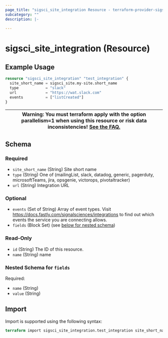 ```yaml
---
page_title: "sigsci_site_integration Resource - terraform-provider-sigsci"
subcategory: ""
description: |-
  
---
```


# sigsci_site_integration (Resource)



## Example Usage

```terraform
resource "sigsci_site_integration" "test_integration" {
  site_short_name = sigsci_site.my-site.short_name
  type            = "slack"
  url             = "https://wat.slack.com"
  events          = ["listCreated"]
}
```

|Warning: You must terraform apply with the option parallelism=1 when using this resource or risk data inconsistencies! [See the FAQ.](https://github.com/signalsciences/terraform-provider-sigsci/blob/main/docs/guides/FAQ.md)|
|---|

<!-- schema generated by tfplugindocs -->
## Schema

### Required

- `site_short_name` (String) Site short name
- `type` (String) One of (mailingList, slack, datadog, generic, pagerduty, microsoftTeams, jira, opsgenie, victorops, pivotaltracker)
- `url` (String) Integration URL

### Optional

- `events` (Set of String) Array of event types. Visit https://docs.fastly.com/signalsciences/integrations to find out which events the service you are connecting allows.
- `fields` (Block Set) (see [below for nested schema](#nestedblock--fields))

### Read-Only

- `id` (String) The ID of this resource.
- `name` (String) name

<a id="nestedblock--fields"></a>
### Nested Schema for `fields`

Required:

- `name` (String)
- `value` (String)

## Import

Import is supported using the following syntax:

```terraform
terraform import sigsci_site_integration.test_integration site_short_name:id
```
